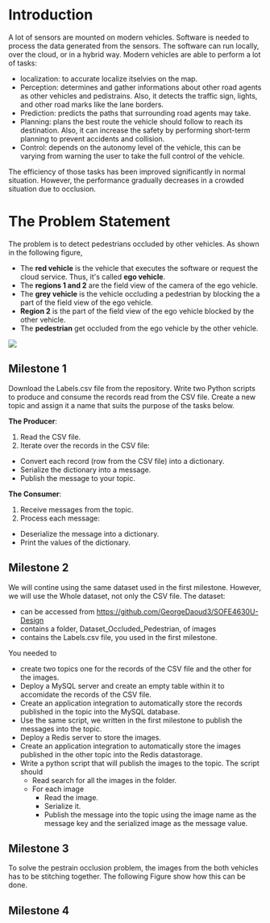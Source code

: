 # Introduction
A lot of sensors are mounted on modern vehicles. Software is needed to process the data generated from the sensors. The software can run locally, over the cloud, or in a hybrid way. Modern vehicles are able to perform a lot of tasks:
* localization: to accurate localize itselvies on the map.
* Perception: determines and gather informations about other road agents as other vehicles and pedistrains. Also, it detects the traffic sign, lights, and other road marks like the lane borders.
* Prediction: predicts the paths that surrounding road agents may take.
* Planning: plans the best route the vehicle should follow to reach its destination. Also, it can increase the safety by performing short-term planning to prevent accidents and collision.
* Control: depends on the autonomy level of the vehicle, this can be varying from warning the user to take the full control of the vehicle.

The efficiency of those tasks has been improved significantly in normal situation. However, the performance gradually decreases in a crowded situation due to occlusion.

# The Problem Statement
The problem is to detect pedestrians occluded by other vehicles. As shown in the following figure,
  * The **red vehicle** is the vehicle that executes the software or request the cloud service. Thus, it's called **ego vehicle**.
  * The **regions 1 and 2** are the field view of the camera of the ego vehicle.
  * The **grey vehicle** is the vehicle occluding a pedestrian by blocking the a part of the field view of the ego vehicle.
  * **Region 2** is the part of the field view of the ego vehicle blocked by the other vehicle.
  * The **pedestrian** get occluded from the ego vehicle by the other vehicle.

![](/images/problem.jpg)

## Milestone 1

Download the Labels.csv file from the repository. Write two Python scripts to produce and consume the records read from the CSV file. Create a new topic and assign it a name that suits the purpose of the tasks below.

**The Producer**:
1. Read the CSV file.
2. Iterate over the records in the CSV file:
  * Convert each record (row from the CSV file) into a dictionary.
  * Serialize the dictionary into a message.
  * Publish the message to your topic.

**The Consumer**:
1. Receive messages from the topic.
2. Process each message:
  * Deserialize the message into a dictionary.
  * Print the values of the dictionary.

## Milestone 2
We will contine using the same dataset used in the first milestone. However, we will use the Whole dataset, not only the CSV file. The dataset:

* can be accessed from https://github.com/GeorgeDaoud3/SOFE4630U-Design
* contains a folder, Dataset_Occluded_Pedestrian, of images
* contains the Labels.csv file, you used in the first milestone.

You needed to

* create two topics one for the records of the CSV file and the other for the images.
* Deploy a MySQL server and create an empty table within it to accomidate the records of the CSV file.
* Create an application integration to automatically store the records published in the topic into the MySQL database.
* Use the same script, we written in the first milestone to publish the messages into the topic.
* Deploy a Redis server to store the images.
* Create an application integration to automatically store the images published in the other topic into the Redis datastorage.
* Write a python script that will publish the images to the topic. The script should
  * Read search for all the images in the folder.
  * For each image
    * Read the image.
    * Serialize it.
    * Publish the message into the topic using the image name as the message key and the serialized image as the message value.

## Milestone 3

To solve the pestrain occlusion problem, the images from the both vehicles has to be stitching together. The following Figure show how this can be done.

## Milestone 4
